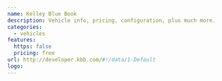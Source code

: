 ```yaml
---
name: Kelley Blue Book
description: Vehicle info, pricing, configuration, plus much more.
categories:
  - vehicles
features:
  https: false
  pricing: free
url: http://developer.kbb.com/#!/data/1-Default
logo:
---
```

